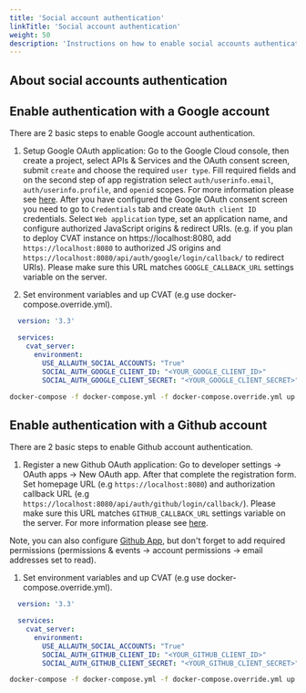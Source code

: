 ```yaml
---
title: 'Social account authentication'
linkTitle: 'Social account authentication'
weight: 50
description: 'Instructions on how to enable social accounts authentication.'
---
```


<!--lint disable heading-style-->

## About social accounts authentication

## Enable authentication with a Google account

There are 2 basic steps to enable Google account authentication.

1. Setup Google OAuth application:
  Go to the Google Cloud console, then create a project, select APIs & Services and the OAuth consent screen, submit `create` and choose the required `user type`. Fill required fields and on the second step of app registration select `auth/userinfo.email`, `auth/userinfo.profile`, and `openid` scopes.
  For more information please see [here](https://developers.google.com/workspace/guides/configure-oauth-consent).
  After you have configured the Google OAuth consent screen you need to go to `Credentials` tab and create `OAuth client ID` credentials. Select `Web application` type, set an application name, and configure authorized JavaScript origins & redirect URIs. (e.g. if you plan to deploy CVAT instance on https://localhost:8080, add `https://localhost:8080` to authorized JS origins and `https://localhost:8080/api/auth/google/login/callback/` to redirect URIs). Please make sure  this URL matches `GOOGLE_CALLBACK_URL` settings variable on the server.

1. Set environment variables and up CVAT (e.g use docker-compose.override.yml).

  ```yaml
    version: '3.3'

    services:
      cvat_server:
        environment:
          USE_ALLAUTH_SOCIAL_ACCOUNTS: "True"
          SOCIAL_AUTH_GOOGLE_CLIENT_ID: "<YOUR_GOOGLE_CLIENT_ID>"
          SOCIAL_AUTH_GOOGLE_CLIENT_SECRET: "<YOUR_GOOGLE_CLIENT_SECRET>"
  ```

  ```bash
  docker-compose -f docker-compose.yml -f docker-compose.override.yml up -d
  ```


## Enable authentication with a Github account

There are 2 basic steps to enable Github account authentication.

1. Register a new Github OAuth application:
  Go to developer settings -> OAuth apps -> New OAuth app. After that complete the registration form. Set homepage URL (e.g `https://localhost:8080`) and authorization callback URL (e.g `https://localhost:8080/api/auth/github/login/callback/`). Please make sure this URL matches `GITHUB_CALLBACK_URL` settings variable on the server.
  For more information please see [here](https://docs.github.com/en/developers/apps/building-oauth-apps/creating-an-oauth-app).

  Note, you can also configure [Github App](https://docs.github.com/en/developers/apps/building-github-apps/creating-a-github-app), but don't forget to add required permissions (permissions & events -> account permissions -> email addresses set to read).

1. Set environment variables and up CVAT (e.g use docker-compose.override.yml).

  ```yaml
    version: '3.3'

    services:
      cvat_server:
        environment:
          USE_ALLAUTH_SOCIAL_ACCOUNTS: "True"
          SOCIAL_AUTH_GITHUB_CLIENT_ID: "<YOUR_GITHUB_CLIENT_ID>"
          SOCIAL_AUTH_GITHUB_CLIENT_SECRET: "<YOUR_GITHUB_CLIENT_SECRET>"
  ```

  ```bash
  docker-compose -f docker-compose.yml -f docker-compose.override.yml up -d
  ```
